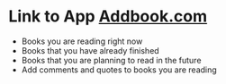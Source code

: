 <h1>Link to App
<a href="https://priceless-kepler-5be14d.netlify.app">Addbook.com</a>
</h1>
<ul>
<li>Books you are reading right now</li>
<li>Books that you have already finished</li>
<li>Books that you are planning to read in the future</li>
<li>Add comments and quotes to books you are reading</li>
 </ul>
